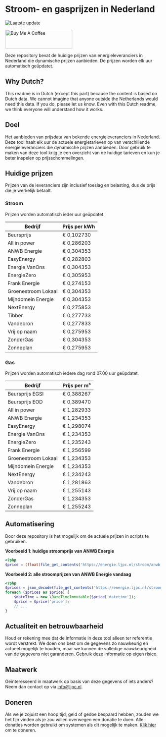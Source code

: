 # Stroom- en gasprijzen in Nederland

![Laatste update](https://img.shields.io/badge/laatste%20update-2024--12--17%2011%3A00%20CET-brightgreen)

<a href="https://www.buymeacoffee.com/Lars-" target="_blank"><img src="https://cdn.buymeacoffee.com/buttons/v2/default-orange.png" alt="Buy Me A Coffee" height="60" style="height: 60px !important;width: 217px !important;" ></a>

Deze repository bevat de huidige prijzen van energieleveranciers in Nederland die dynamische prijzen aanbieden. De prijzen worden elk uur automatisch geüpdatet.

## Why Dutch?

This readme is in Dutch (except this part) because the content is based on Dutch data. We cannot imagine that anyone outside the Netherlands would need this data. If you do, please let us know. Even with this Dutch readme, we think
everyone will understand how it works.

## Doel

Het aanbieden van prijsdata van bekende energieleveranciers in Nederland. Deze tool haalt elk uur de actuele energietarieven op van verschillende energieleveranciers die dynamische prijzen aanbieden. Door gebruik te maken van deze tool
krijg je een overzicht van de huidige tarieven en kun je beter inspelen op prijsschommelingen.

## Huidige prijzen

Prijzen van de leveranciers zijn inclusief toeslag en belasting, dus de prijs die je werkelijk betaalt.

### Stroom

Prijzen worden automatisch ieder uur geüpdatet.

 Bedrijf | Prijs per kWh 
---------|---------------
Beursprijs | € 0,102730
All in power | € 0,286203
ANWB Energie | € 0,304353
EasyEnergy | € 0,282803
Energie VanOns | € 0,304353
EnergieZero | € 0,305953
Frank Energie | € 0,274153
Groenestroom Lokaal | € 0,304353
Mijndomein Energie | € 0,304353
NextEnergy | € 0,275853
Tibber | € 0,277733
Vandebron | € 0,277833
Vrij op naam | € 0,275953
ZonderGas | € 0,304353
Zonneplan | € 0,275953


### Gas

Prijzen worden automatisch iedere dag rond 07.00 uur geüpdatet.

 Bedrijf | Prijs per m³ 
---------|--------------
Beursprijs EGSI | € 0,388267
Beursprijs EOD | € 0,389470
All in power | € 1,282933
ANWB Energie | € 1,234353
EasyEnergy | € 1,298074
Energie VanOns | € 1,234353
EnergieZero | € 1,235243
Frank Energie | € 1,256599
Groenestroom Lokaal | € 1,234353
Mijndomein Energie | € 1,234353
NextEnergy | € 1,234243
Vandebron | € 1,281863
Vrij op naam | € 1,255143
ZonderGas | € 1,234353
Zonneplan | € 1,255243


## Automatisering

Door deze repository is het mogelijk om de actuele prijzen in scripts te gebruiken.

**Voorbeeld 1: huidige stroomprijs van ANWB Energie**

```php
<?php
$price = (float)file_get_contents('https://energie.ljpc.nl/stroom/anwb-energie-nu.txt');

```

**Voorbeeld 2: alle stroomprijzen van ANWB Energie vandaag**

```php
<?php
$prices = json_decode(file_get_contents('https://energie.ljpc.nl/stroom/all-in-power-vandaag.json'),true);
foreach ($prices as $price) {
    $dateTime = new \DateTimeImmutable($price['datetime']);
    $price = $price['price'];
    // ...
}
```

## Actualiteit en betrouwbaarheid

Houd er rekening mee dat de informatie in deze tool alleen ter referentie wordt verstrekt. We doen ons best om de gegevens zo nauwkeurig en actueel mogelijk te houden, maar we kunnen de volledige nauwkeurigheid van de gegevens niet
garanderen. Gebruik deze informatie op eigen risico.

## Maatwerk

Geïnteresseerd in maatwerk op basis van deze gegevens of iets anders? Neem dan contact op
via [info@ljpc.nl](mailto:info@ljpc.nl?subject=Energie%20prijzen).

## Doneren

Als we je zojuist een hoop tijd, geld of gedoe bespaard hebben, zouden we het fijn vinden als je zou willen overwegen een
donatie te doen. Alle donaties worden gebruikt om systemen als dit mogelijk te
maken. [Klik hier](https://www.buymeacoffee.com/Lars-) om te doneren.
